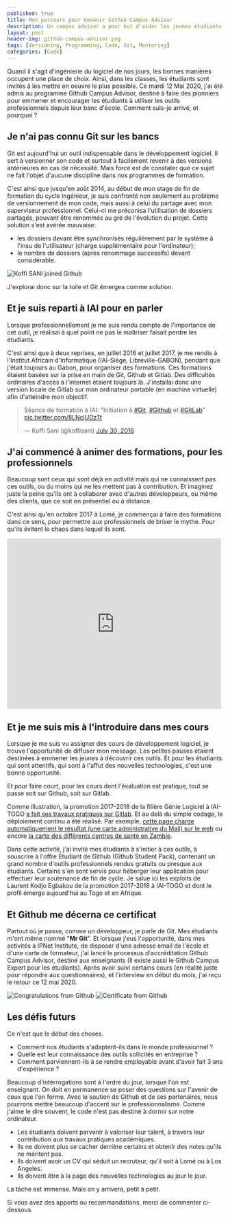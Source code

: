 ```yaml
---
published: true
title: Mon parcours pour devenir Github Campus Advisor
description: Un campus advisor a pour but d'aider les jeunes étudiants à matriser les outils professionnels. Comment suis-je arrivé ?
layout: post
header-img: github-campus-advisor.png
tags: [Versioning, Programming, Code, Git, Mentoring]
categories: [Code]
---
```

Quand il s'agit d'ingénierie du logiciel de nos jours, les bonnes manières occupent une place de choix. Ainsi, dans les classes, les étudiants sont invités à les mettre en oeuvre le plus possible. Ce mardi 12 Mai 2020, j'ai été admis au programme Github Campus Advisor, destiné à faire des pionniers pour emmener et encourager les étudiants à utiliser les outils professionnels depuis leur banc d'école. Comment suis-je arrivé, et pourquoi ? <!--more-->

## Je n'ai pas connu Git sur les bancs

Git est aujourd'hui un outil indispensable dans le développement logiciel. Il sert à versionner son code et surtout à facilement revenir à des versions antérieures en cas de nécessité. Mais force est de constater que ce sujet ne fait l'objet d'aucune discipline dans nos programmes de formation. 

C'est ainsi que jusqu'en août 2014, au début de mon stage de fin de formation du cycle Ingénieur, je suis confronté non seulement au problème de versionnement de mon code, mais aussi à celui du partage avec mon superviseur professionnel. Celui-ci me préconisa l'utilisation de dossiers partagés, pouvant être renommés au gré de l'évolution du projet. Cette solution s'est avérée mauvaise:

- les dossiers devant être synchronisés régulièrement par le système à l'insu de l'utilisateur (charge supplémentaire pour l'ordinateur);
- le nombre de dossiers (après renommage successifs) devant considérable.

<img src="/img/joined-github.png" alt="Koffi SANI joined Github" class="img-fluid">

J'explorai donc sur la toile et Git émergea comme solution.


## Et je suis reparti à IAI pour en parler

Lorsque professionnellement je me suis rendu compte de l'importance de cet outil, je réalisai à quel point ne pas le maîtriser faisait perdre les étudiants.

C'est ainsi que à deux reprises, en juillet 2016 et juillet 2017, je me rendis à l'Institut Africain d'Informatique (IAI-Siège, Libreville-GABON), pendant que j'était toujours au Gabon, pour organiser des formations. Ces formations étaient basées sur la prise en main de Git, Github et Gitlab. Des difficultés ordinaires d'accès à l'internet étaient toujours là. J'installai donc une version locale de Gitlab sur mon ordinateur portable (en machine virtuelle) afin d'atteindre mon objectif.

<blockquote class="twitter-tweet"><p lang="fr" dir="ltr">Séance de formation à IAI: &quot;Initiation à <a href="https://twitter.com/hashtag/Git?src=hash&amp;ref_src=twsrc%5Etfw">#Git</a>, <a href="https://twitter.com/hashtag/Github?src=hash&amp;ref_src=twsrc%5Etfw">#Github</a> et <a href="https://twitter.com/hashtag/GitLab?src=hash&amp;ref_src=twsrc%5Etfw">#GitLab</a>&quot; <a href="https://t.co/8LNcjUDzTt">pic.twitter.com/8LNcjUDzTt</a></p>&mdash; Koffi Sani (@koffisani) <a href="https://twitter.com/koffisani/status/759497238691414016?ref_src=twsrc%5Etfw">July 30, 2016</a></blockquote> <script async src="https://platform.twitter.com/widgets.js" charset="utf-8"></script> 

## J'ai commencé à animer des formations, pour les professionnels

Beaucoup sont ceux qui sont déjà en activité mais qui ne connaissent pas ces outils, ou du moins qui ne les mettent pas à contribution. Et imaginez juste la peine qu'ils ont à collaborer avec d'autres développeurs, ou même des clients, que ce soit en présentiel ou à distance.

C'est ainsi qu'en octobre 2017 à Lomé, je commençai à faire des formations dans ce sens, pour permettre aux professionnels de briser le mythe. Pour qu'ils évitent le chaos dans lequel ils sont.
<iframe src="https://www.facebook.com/plugins/post.php?href=https%3A%2F%2Fwww.facebook.com%2Fispacecorporation%2Fposts%2F2024235691141527&width=500" width="500" height="397" style="border:none;overflow:hidden" scrolling="no" frameborder="0" allowTransparency="true" allow="encrypted-media"></iframe>


## Et je me suis mis à l'introduire dans mes cours

Lorsque je me suis vu assigner des cours de développement logiciel, je trouve l'opportunité de diffuser mon message. Les petites pauses étaient destinées à emmener les jeunes à découvrir ces outils. Et pour les étudiants qui sont attentifs, qui sont à l'affut des nouvelles technologies, c'est une bonne opportunité.

Et pour faire court, pour les cours dont l'évaluation est pratique, tout se passe soit sur Github, soit sur Gitlab. 

Comme illustration, la promotion 2017-2018 de la filière Génie Logiciel à IAI-TOGO [a fait ses travaux pratiques sur Gitlab](https://gitlab.com/IAI-GL3-17-18). Et au delà du simple codage, le déploiement continu a été réalisé. Par exemple, [cette page charge automatiquement le résultat (une carte administrative du Mali) sur le web](https://iai-gl3-17-18.gitlab.io/TP-SIG-GROUPE-12/index.html) ou encore [la carte des différents centres de santé en Zambie](https://iai-gl3-17-18.gitlab.io/TP-SIG-GROUPE-9/index.html).

Dans cette activité, j'ai invité mes étudiants à s'initier à ces outils, à souscrire à l'offre Etudiant de Github (Github Student Pack), contenant un grand nombre d'outils professionnels rendus gratuits ou presque aux étudiants. Certains s'en sont servis pour héberger leur application pour effectuer leur soutenance de fin de cycle. Je salue ici les exploits de Laurent Kodjo Egbakou de la promotion 2017-2018 à IAI-TOGO et dont le profil émerge aujourd'hui au Togo et en Afrique.

## Et Github me décerna ce certificat
Partout où je passe, comme un développeur, je parle de Git. Mes étudiants m'ont même nommé "**Mr Git**". Et lorsque j'eus l'opportunité, dans mes activités à IPNet Institute, de disposer d'une adresse email de l'école et d'une carte de formateur, j'ai lancé le processus d'accréditation Github Campus Advisor, destiné aux enseignants (Il existe aussi le Github Campus Expert pour les étudiants). Après avoir suivi certains cours (en réalité juste pour répondre aux questionnaires), et l'interview en début du mois, j'ai reçu le retour ce 12 mai 2020.

<img src="/img/congratulation-mail.png" alt="Congratulations from Github" class="img-fluid">

<img src="/img/certificate.png" alt="Certificate from Github" class="img-fluid">

## Les défis futurs
Ce n'est que le début des choses. 
- Comment nos étudiants s'adaptent-ils dans le monde professionnel ? 
- Quelle est leur connaissance des outils sollicités en entreprise ? 
- Comment parviennent-ils à se rendre employable avant d'avoir fait 3 ans d'expérience ?

Beaucoup d'intérrogations sont à l'ordre du jour, lorsque l'on est enseignant. On doit en permanence se poser des questions sur l'avenir de ceux que l'on forme. Avec le soutien de Github et de ses partenaires, nous pourrons mettre beaucoup d'accent sur le professionnalisme. Comme j'aime le dire souvent, le code n'est pas destiné à dormir sur notre ordinateur. 
- Les étudiants doivent parvenir à valoriser leur talent, à travers leur contribution aux travaux pratiques académiques. 
- Ils ne doivent plus se cacher derrière certains et obtenir des notes qu'ils ne méritent pas. 
- Ils doivent avoir un CV qui séduit un recruteur, qu'il soit à Lomé ou à Los Angeles.
- Ils doivent être à la page des nouvelles technologies au jour le jour.

La tâche est immense. Mais on y arrivera, petit à petit.



Si vous avez des apports ou recommandations, merci de commenter ci-dessous.